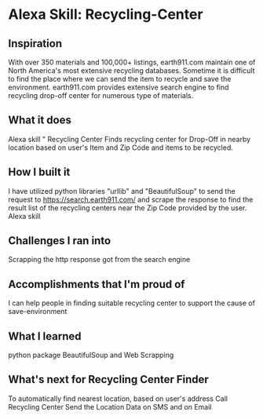 # Alexa Skill: Recycling-Center

## Inspiration
With over 350 materials and 100,000+ listings, earth911.com maintain one of North America's most extensive recycling databases. Sometime it is difficult to find the place where we can send the item to recycle and save the environment.
earth911.com provides extensive search engine to find recycling drop-off center for numerous type of materials. 
## What it does
Alexa skill " Recycling Center Finds recycling center for Drop-Off in nearby location based on user's Item and Zip Code
and items to be recycled. 

## How I built it
I have utilized python libraries "urllib" and "BeautifulSoup" to send the request to https://search.earth911.com/ and scrape the response to find the result list of the recycling centers near the Zip Code provided by the user. Alexa skill 
## Challenges I ran into
Scrapping the http response got from the search engine
## Accomplishments that I'm proud of
I can help people in finding suitable recycling center to support the cause of save-environment
## What I learned
python package BeautifulSoup and Web Scrapping
## What's next for Recycling Center Finder
To automatically find nearest location, based on user's address
Call Recycling Center
Send the Location Data on SMS and on Email
